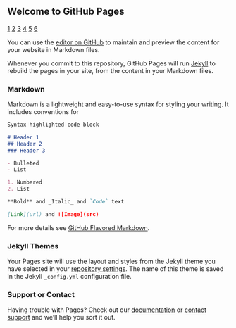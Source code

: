 ## Welcome to GitHub Pages

[1](./axis/timeline.html)
[2](./axis/images/1b852abc60965aa80b1c53493caa93c6.png)
[3](.ShaanxiForestCoverRateSeries.html)
[4](.ShaanxiForestAreaSeries.html)
[5](.ShaanxiEconomicForestChange.html)
[6](./news/index.html)

You can use the [editor on GitHub](https://github.com/DexterXnian/time_axis_for_storymap2/edit/gh-pages/index.md) to maintain and preview the content for your website in Markdown files.

Whenever you commit to this repository, GitHub Pages will run [Jekyll](https://jekyllrb.com/) to rebuild the pages in your site, from the content in your Markdown files.

### Markdown

Markdown is a lightweight and easy-to-use syntax for styling your writing. It includes conventions for

```markdown
Syntax highlighted code block

# Header 1
## Header 2
### Header 3

- Bulleted
- List

1. Numbered
2. List

**Bold** and _Italic_ and `Code` text

[Link](url) and ![Image](src)
```

For more details see [GitHub Flavored Markdown](https://guides.github.com/features/mastering-markdown/).

### Jekyll Themes

Your Pages site will use the layout and styles from the Jekyll theme you have selected in your [repository settings](https://github.com/DexterXnian/time_axis_for_storymap2/settings/pages). The name of this theme is saved in the Jekyll `_config.yml` configuration file.

### Support or Contact

Having trouble with Pages? Check out our [documentation](https://docs.github.com/categories/github-pages-basics/) or [contact support](https://support.github.com/contact) and we’ll help you sort it out.
